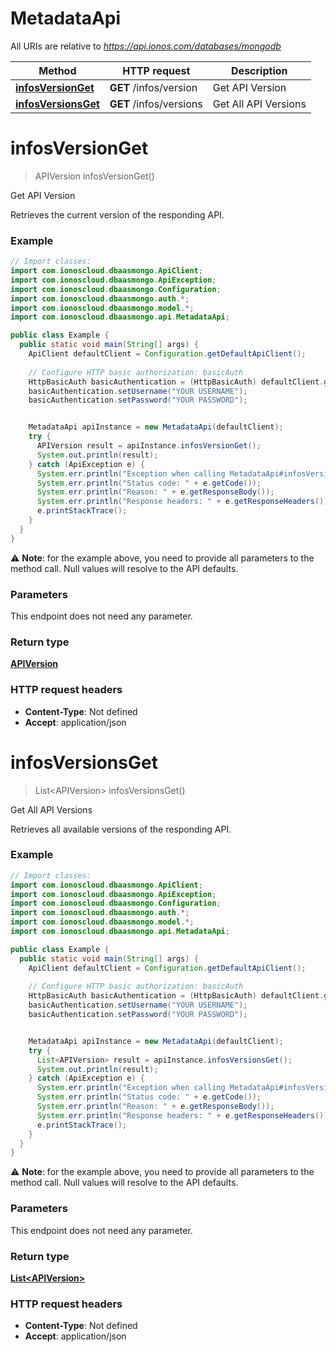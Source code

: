 # MetadataApi

All URIs are relative to *https://api.ionos.com/databases/mongodb*

| Method | HTTP request | Description |
| ------------- | ------------- | ------------- |
| [**infosVersionGet**](MetadataApi.md#infosversionget) | **GET** /infos/version | Get API Version |
| [**infosVersionsGet**](MetadataApi.md#infosversionsget) | **GET** /infos/versions | Get All API Versions |


<a name="infosVersionGet"></a>
# **infosVersionGet**
> APIVersion infosVersionGet()

Get API Version

Retrieves the current version of the responding API.

### Example
```java
// Import classes:
import com.ionoscloud.dbaasmongo.ApiClient;
import com.ionoscloud.dbaasmongo.ApiException;
import com.ionoscloud.dbaasmongo.Configuration;
import com.ionoscloud.dbaasmongo.auth.*;
import com.ionoscloud.dbaasmongo.model.*;
import com.ionoscloud.dbaasmongo.api.MetadataApi;

public class Example {
  public static void main(String[] args) {
    ApiClient defaultClient = Configuration.getDefaultApiClient();
    
    // Configure HTTP basic authorization: basicAuth
    HttpBasicAuth basicAuthentication = (HttpBasicAuth) defaultClient.getAuthentication("basicAuth");
    basicAuthentication.setUsername("YOUR USERNAME");
    basicAuthentication.setPassword("YOUR PASSWORD");


    MetadataApi apiInstance = new MetadataApi(defaultClient);
    try {
      APIVersion result = apiInstance.infosVersionGet();
      System.out.println(result);
    } catch (ApiException e) {
      System.err.println("Exception when calling MetadataApi#infosVersionGet");
      System.err.println("Status code: " + e.getCode());
      System.err.println("Reason: " + e.getResponseBody());
      System.err.println("Response headers: " + e.getResponseHeaders());
      e.printStackTrace();
    }
  }
}
```
⚠️ **Note**: for the example above, you need to provide all parameters to the method call. Null values will resolve to the API defaults.

### Parameters
This endpoint does not need any parameter.

### Return type

[**APIVersion**](../models/APIVersion.md)

### HTTP request headers

 - **Content-Type**: Not defined
 - **Accept**: application/json

<a name="infosVersionsGet"></a>
# **infosVersionsGet**
> List&lt;APIVersion&gt; infosVersionsGet()

Get All API Versions

Retrieves all available versions of the responding API.

### Example
```java
// Import classes:
import com.ionoscloud.dbaasmongo.ApiClient;
import com.ionoscloud.dbaasmongo.ApiException;
import com.ionoscloud.dbaasmongo.Configuration;
import com.ionoscloud.dbaasmongo.auth.*;
import com.ionoscloud.dbaasmongo.model.*;
import com.ionoscloud.dbaasmongo.api.MetadataApi;

public class Example {
  public static void main(String[] args) {
    ApiClient defaultClient = Configuration.getDefaultApiClient();
    
    // Configure HTTP basic authorization: basicAuth
    HttpBasicAuth basicAuthentication = (HttpBasicAuth) defaultClient.getAuthentication("basicAuth");
    basicAuthentication.setUsername("YOUR USERNAME");
    basicAuthentication.setPassword("YOUR PASSWORD");


    MetadataApi apiInstance = new MetadataApi(defaultClient);
    try {
      List<APIVersion> result = apiInstance.infosVersionsGet();
      System.out.println(result);
    } catch (ApiException e) {
      System.err.println("Exception when calling MetadataApi#infosVersionsGet");
      System.err.println("Status code: " + e.getCode());
      System.err.println("Reason: " + e.getResponseBody());
      System.err.println("Response headers: " + e.getResponseHeaders());
      e.printStackTrace();
    }
  }
}
```
⚠️ **Note**: for the example above, you need to provide all parameters to the method call. Null values will resolve to the API defaults.

### Parameters
This endpoint does not need any parameter.

### Return type

[**List&lt;APIVersion&gt;**](../models/APIVersion.md)

### HTTP request headers

 - **Content-Type**: Not defined
 - **Accept**: application/json

